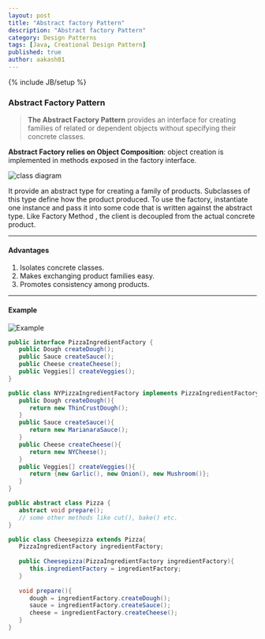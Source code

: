 ```yaml
---
layout: post
title: "Abstract factory Pattern"
description: "Abstract factory Pattern"
category: Design Patterns
tags: [Java, Creational Design Pattern]
published: true
author: aakash01
---
```

{% include JB/setup %}

### Abstract Factory Pattern

> **The Abstract Factory Pattern** provides an interface for creating families of related or dependent objects without specifying their concrete classes.

**Abstract Factory relies on Object Composition**: object creation is implemented in methods exposed in the factory interface.


![class diagram]({{http://aakash01.github.io}}/assets/images/design_patterns/abstract_factory.PNG)

It provide an abstract type for creating a family of products. Subclasses of this type define how the product produced. To use the factory, instantiate one instance and pass it 
into some code that is written against the abstract type. Like Factory Method , the client is decoupled from the actual concrete product. 

-----------------------

#### Advantages

1. Isolates concrete classes. 
2. Makes exchanging product families easy. 
3. Promotes consistency among products.

-----------------------

#### Example 


![Example]({{http://aakash01.github.io}}/assets/images/design_patterns/abstract_factory_example.PNG)

``` java
public interface PizzaIngredientFactory {
   public Dough createDough();
   public Sauce createSauce();
   public Cheese createCheese();
   public Veggies[] createVeggies();
}
```
``` java
public class NYPizzaIngredientFactory implements PizzaIngredientFactory {
   public Dough createDough(){
      return new ThinCrustDough();
   }
   public Sauce createSauce(){
      return new MarianaraSauce();
   }
   public Cheese createCheese(){
      return new NYCheese();
   }
   public Veggies[] createVeggies(){
      return {new Garlic(), new Onion(), new Mushroom()};
   }
}
```
``` java
public abstract class Pizza {
   abstract void prepare();
   // some other methods like cut(), bake() etc.
}
```
``` java
public class Cheesepizza extends Pizza{
   PizzaIngredientFactory ingredientFactory;
   
   public Cheesepizza(PizzaIngredientFactory ingredientFactory){
      this.ingredientFactory = ingredientFactory;
   }
   
   void prepare(){
      dough = ingredientFactory.createDough();
      sauce = ingredientFactory.createSauce();
      cheese = ingredientFactory.createCheese();
   }
}
```



